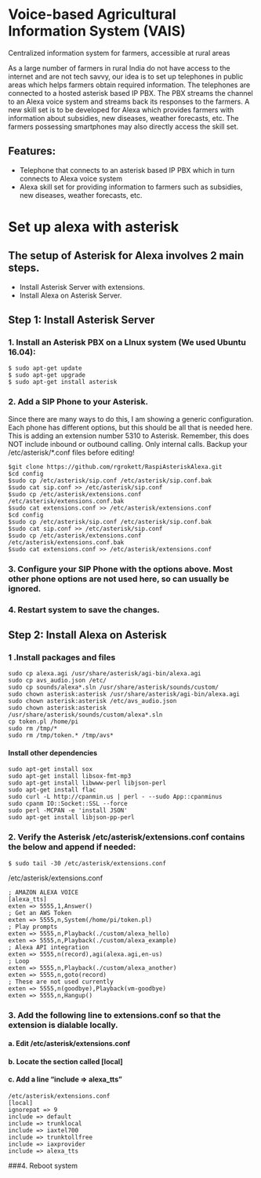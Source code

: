 # Voice-based Agricultural Information System (VAIS)

Centralized information system for farmers, accessible at rural areas

As a large number of farmers in rural India do not have access to the internet and are not tech savvy, our idea is to set up telephones in public areas which helps farmers obtain required information. The telephones are connected to a hosted asterisk based IP PBX. The PBX streams the channel to an Alexa voice system and streams back its responses to the farmers. A new skill set is to be developed for Alexa which provides farmers with information about subsidies, new diseases, weather forecasts, etc. The farmers possessing smartphones may also directly access the skill set.

## Features:

* Telephone that connects to an asterisk based IP PBX which in turn connects to Alexa voice system
* Alexa skill set for providing information to farmers such as subsidies, new diseases, weather forecasts, etc.



# Set up alexa with asterisk

## The setup of Asterisk for Alexa involves 2 main steps.
* Install Asterisk Server with extensions.
* Install Alexa on Asterisk Server.

## Step 1: Install Asterisk Server

### 1. Install an Asterisk PBX on a LInux system (We used Ubuntu 16.04):
```
$ sudo apt-get update
$ sudo apt-get upgrade
$ sudo apt-get install asterisk
```

### 2. Add a SIP Phone to your Asterisk. 
Since there are many ways to do this, I am showing a generic
configuration. Each phone has different options, but this should be all that is needed here.
This is adding an extension number 5310 to Asterisk. Remember, this does NOT include inbound or outbound calling. Only internal calls. Backup your /etc/asterisk/*.conf files before editing!
```
$git clone https://github.com/rgrokett/RaspiAsteriskAlexa.git
$cd config
$sudo cp /etc/asterisk/sip.conf /etc/asterisk/sip.conf.bak
$sudo cat sip.conf >> /etc/asterisk/sip.conf
$sudo cp /etc/asterisk/extensions.conf /etc/asterisk/extensions.conf.bak
$sudo cat extensions.conf >> /etc/asterisk/extensions.conf
$cd config
$sudo cp /etc/asterisk/sip.conf /etc/asterisk/sip.conf.bak
$sudo cat sip.conf >> /etc/asterisk/sip.conf
$sudo cp /etc/asterisk/extensions.conf /etc/asterisk/extensions.conf.bak
$sudo cat extensions.conf >> /etc/asterisk/extensions.conf
```
### 3. Configure your SIP Phone with the options above. Most other phone options are not used here, so can usually be ignored.

### 4. Restart system to save the changes.


## Step 2: Install Alexa on Asterisk
### 1 .Install packages and files
```
sudo cp alexa.agi /usr/share/asterisk/agi-bin/alexa.agi
sudo cp avs_audio.json /etc/
sudo cp sounds/alexa*.sln /usr/share/asterisk/sounds/custom/
sudo chown asterisk:asterisk /usr/share/asterisk/agi-bin/alexa.agi
sudo chown asterisk:asterisk /etc/avs_audio.json
sudo chown asterisk:asterisk /usr/share/asterisk/sounds/custom/alexa*.sln
cp token.pl /home/pi
sudo rm /tmp/*
sudo rm /tmp/token.* /tmp/avs*
```

#### Install other dependencies
```
sudo apt-get install sox
sudo apt-get install libsox-fmt-mp3
sudo apt-get install libwww-perl libjson-perl
sudo apt-get install flac
sudo curl -L http://cpanmin.us | perl - --sudo App::cpanminus
sudo cpanm IO::Socket::SSL --force
sudo perl -MCPAN -e 'install JSON'
sudo apt-get install libjson-pp-perl
```

### 2. Verify the Asterisk /etc/asterisk/extensions.conf contains the below and append if needed:
```
$ sudo tail -30 /etc/asterisk/extensions.conf
```

/etc/asterisk/extensions.conf
```
; AMAZON ALEXA VOICE
[alexa_tts]
exten => 5555,1,Answer()
; Get an AWS Token
exten => 5555,n,System(/home/pi/token.pl)
; Play prompts
exten => 5555,n,Playback(./custom/alexa_hello)
exten => 5555,n,Playback(./custom/alexa_example)
; Alexa API integration
exten => 5555,n(record),agi(alexa.agi,en-us)
; Loop
exten => 5555,n,Playback(./custom/alexa_another)
exten => 5555,n,goto(record)
; These are not used currently
exten => 5555,n(goodbye),Playback(vm-goodbye)
exten => 5555,n,Hangup()
```

### 3. Add the following line to extensions.conf so that the extension is dialable locally.
#### a. Edit /etc/asterisk/extensions.conf
#### b. Locate the section called [local]
#### c. Add a line “include => alexa_tts”
```
/etc/asterisk/extensions.conf
[local]
ignorepat => 9
include => default
include => trunklocal
include => iaxtel700
include => trunktollfree
include => iaxprovider
include => alexa_tts
```
###4. Reboot system
